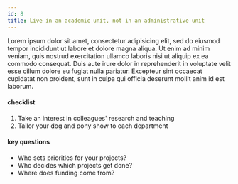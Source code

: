 ```yaml
---
id: 8
title: Live in an academic unit, not in an administrative unit
---
```


Lorem ipsum dolor sit amet, consectetur adipisicing elit, sed do eiusmod
tempor incididunt ut labore et dolore magna aliqua. Ut enim ad minim veniam,
quis nostrud exercitation ullamco laboris nisi ut aliquip ex ea commodo
consequat. Duis aute irure dolor in reprehenderit in voluptate velit esse
cillum dolore eu fugiat nulla pariatur. Excepteur sint occaecat cupidatat non
proident, sunt in culpa qui officia deserunt mollit anim id est laborum.

#### checklist
1. Take an interest in colleagues' research and teaching
2. Tailor your dog and pony show to each department

#### key questions
- Who sets priorities for your projects?
- Who decides which projects get done?
- Where does funding come from?
